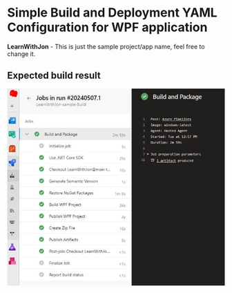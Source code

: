 # Simple Build and Deployment YAML Configuration for WPF application

**LearnWithJon** - This is just the sample project/app name, feel free to change it.

## Expected build result

![](https://github.com/ryanninodizon/simple-azure-pipelines-for-wpf-app/blob/main/build-result-screenshot.JPG)
